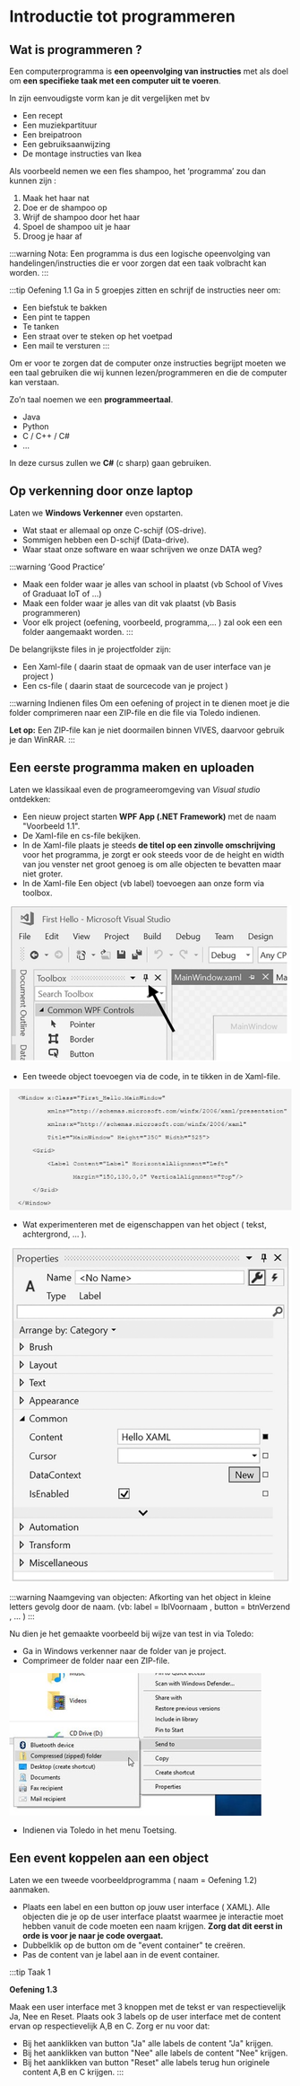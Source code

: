 # Introductie tot programmeren

## Wat is programmeren ?

Een computerprogramma is **een opeenvolging van instructies** met als doel om **een specifieke taak met een computer uit te voeren**.

In zijn eenvoudigste vorm kan je dit vergelijken met bv 
* Een recept
* Een muziekpartituur
* Een breipatroon
* Een gebruiksaanwijzing
* De montage instructies van Ikea

Als voorbeeld nemen we een fles shampoo, het ‘programma’ zou dan kunnen zijn :

1. Maak het haar nat
2. Doe er de shampoo op
3. Wrijf de shampoo door het haar
4. Spoel de shampoo uit je haar
5. Droog je haar af

:::warning Nota:
Een programma is dus een logische opeenvolging van handelingen/instructies die er voor zorgen dat een taak volbracht kan worden.
:::

:::tip Oefening 1.1
Ga in 5 groepjes zitten en schrijf de instructies neer om: 
* Een biefstuk te bakken
* Een pint te tappen
* Te tanken
* Een straat over te steken op het voetpad
* Een mail te versturen
:::

Om er voor te zorgen dat de computer onze instructies begrijpt moeten we een taal gebruiken die wij kunnen lezen/programmeren en die de computer kan verstaan.

Zo’n taal noemen we een **programmeertaal**. 

* Java
* Python
* C / C++ / C#
* …

In deze cursus zullen we **C#** (c sharp) gaan gebruiken.

## Op verkenning door onze laptop
Laten we **Windows Verkenner** even opstarten.
* Wat staat er allemaal op onze C-schijf (OS-drive).
* Sommigen hebben een D-schijf (Data-drive).
* Waar staat onze software en waar schrijven we onze DATA weg?

:::warning ‘Good Practice’
* Maak een folder waar je alles van school in plaatst
(vb School of Vives of Graduaat IoT of …)
* Maak een folder waar je alles van dit vak plaatst
(vb Basis programmeren)
* Voor elk project (oefening, voorbeeld, programma,… ) zal ook een een folder aangemaakt worden.
:::

De belangrijkste files in je projectfolder zijn:
* Een Xaml-file ( daarin staat de opmaak van de user interface van je project )
* Een cs-file ( daarin staat de sourcecode van je project )

:::warning Indienen files
Om een oefening of project in te dienen moet je die folder comprimeren naar een ZIP-file en die file via Toledo indienen. 

**Let op:** Een ZIP-file kan je niet doormailen binnen VIVES, daarvoor gebruik je dan WinRAR. 
:::

## Een eerste programma maken en uploaden

Laten we klassikaal even de programeeromgeving van *Visual studio* ontdekken:
* Een nieuw project starten **WPF App (.NET Framework)** met de naam "Voorbeeld 1.1".
* De Xaml-file en cs-file bekijken.
* In de Xaml-file plaats je steeds **de titel op een zinvolle omschrijving** voor het programma, je zorgt er ook steeds voor de de height en width van jou venster net groot genoeg is om alle objecten te bevatten maar niet groter.
* In de Xaml-file Een object (vb label) toevoegen aan onze form via toolbox.

![download](./images/afbeelding2.jpg)

* Een tweede object toevoegen via de code, in te tikken in de Xaml-file.

![download](./images/afbeelding3.jpg)

* Wat experimenteren met de eigenschappen van het object ( tekst, achtergrond, … ).

![download](./images/afbeelding4.jpg)

:::warning Naamgeving van objecten:
Afkorting van het object in kleine letters gevolg door de naam.
(vb: label = lblVoornaam , button = btnVerzend , … )
:::

Nu dien je het gemaakte voorbeeld bij wijze van test in via Toledo:
* Ga in Windows verkenner naar de folder van je project.
* Comprimeer de folder naar een ZIP-file.

![download](./images/afbeelding1.jpg)

* Indienen via Toledo in het menu Toetsing.

## Een event koppelen aan een object

Laten we een tweede voorbeeldprogramma ( naam = Oefening 1.2) aanmaken.
* Plaats een label en een button op jouw user interface ( XAML). Alle objecten die je op de user interface plaatst waarmee je interactie moet hebben vanuit de code moeten een naam krijgen. **Zorg dat dit eerst in orde is voor je naar je code overgaat.**
* Dubbelklik op de button om de "event container" te creëren.
* Pas de content van je label aan in de event container.

:::tip Taak 1

**Oefening 1.3**

 Maak een user interface met 3 knoppen met de tekst er van respectievelijk Ja, Nee en Reset. Plaats ook 3 labels op de user interface met de content ervan op respectievelijk A,B en C.
 Zorg er nu voor dat:
 * Bij het aanklikken van button "Ja" alle labels de content "Ja" krijgen.
 * Bij het aanklikken van button "Nee" alle labels de content "Nee" krijgen.
 * Bij het aanklikken van button "Reset" alle labels terug hun originele content A,B en C krijgen.
:::

